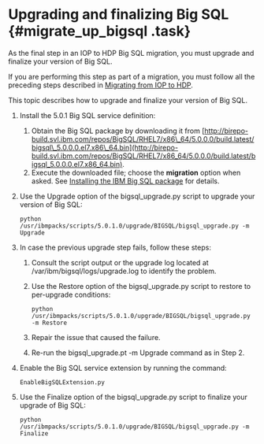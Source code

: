 # Upgrading and finalizing Big SQL {#migrate_up_bigsql .task}

As the final step in an IOP to HDP Big SQL migration, you must upgrade and finalize your version of Big SQL.

If you are performing this step as part of a migration, you must follow all the preceding steps described in [Migrating from IOP to HDP](migrate_process.md#).

This topic describes how to upgrade and finalize your version of Big SQL.

1.  Install the 5.0.1 Big SQL service definition:
    1.  Obtain the Big SQL package by downloading it from [http://birepo-build.svl.ibm.com/repos/BigSQL/RHEL7/x86\_64/5.0.0.0/build.latest/bigsql\_5.0.0.0.el7.x86\_64.bin](http://birepo-build.svl.ibm.com/repos/BigSQL/RHEL7/x86_64/5.0.0.0/build.latest/bigsql_5.0.0.0.el7.x86_64.bin).
    2.  Execute the downloaded file; choose the **migration** option when asked. See [Installing the IBM Big SQL package](hdp_valaddinst.md#) for details.
2.  Use the Upgrade option of the bigsql\_upgrade.py script to upgrade your version of Big SQL:

    ```
    python /usr/ibmpacks/scripts/5.0.1.0/upgrade/BIGSQL/bigsql_upgrade.py -m Upgrade
    ```

3.  In case the previous upgrade step fails, follow these steps:
    1.  Consult the script output or the upgrade log located at /var/ibm/bigsql/logs/upgrade.log to identify the problem.
    2.  Use the Restore option of the bigsql\_upgrade.py script to restore to per-upgrade conditions:

        ```
        python /usr/ibmpacks/scripts/5.0.1.0/upgrade/BIGSQL/bigsql_upgrade.py -m Restore
        ```

    3.  Repair the issue that caused the failure.
    4.  Re-run the bigsql\_upgrade.pt -m Upgrade command as in Step 2.
4.  Enable the Big SQL service extension by running the command:

    ```
    EnableBigSQLExtension.py
    ```

5.  Use the Finalize option of the bigsql\_upgrade.py script to finalize your upgrade of Big SQL:

    ```
    python /usr/ibmpacks/scripts/5.0.1.0/upgrade/BIGSQL/bigsql_upgrade.py -m Finalize
    ```



